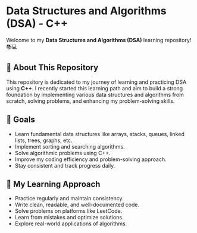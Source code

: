 # Data Structures and Algorithms (DSA) - C++

Welcome to my **Data Structures and Algorithms (DSA)** learning repository! 📚💻

## 🚀 About This Repository
This repository is dedicated to my journey of learning and practicing DSA using **C++**. I recently started this learning path and aim to build a strong foundation by implementing various data structures and algorithms from scratch, solving problems, and enhancing my problem-solving skills.

## 🎯 Goals
- Learn fundamental data structures like arrays, stacks, queues, linked lists, trees, graphs, etc.
- Implement sorting and searching algorithms.
- Solve algorithmic problems using C++.
- Improve my coding efficiency and problem-solving approach.
- Stay consistent and track progress daily.

## 📆 My Learning Approach
- Practice regularly and maintain consistency.
- Write clean, readable, and well-documented code.
- Solve problems on platforms like LeetCode.
- Learn from mistakes and optimize solutions.
- Explore real-world applications of algorithms.

